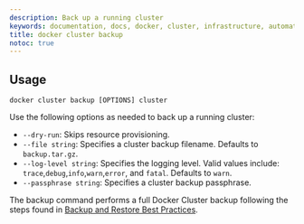 ```yaml
---
description: Back up a running cluster
keywords: documentation, docs, docker, cluster, infrastructure, automation
title: docker cluster backup
notoc: true
---
```


## Usage
```
docker cluster backup [OPTIONS] cluster
```

Use the following options as needed to back up a running cluster:

- `--dry-run`: Skips resource provisioning.
- `--file string`: Specifies a cluster backup filename. Defaults to `backup.tar.gz`.
- `--log-level string`: Specifies the logging level. Valid values include: `trace`,`debug`,`info`,`warn`,`error`, and `fatal`. 
Defaults to `warn`.
- `--passphrase string`: Specifies a cluster backup passphrase.

The backup command performs a full Docker Cluster backup following the steps found in [Backup and Restore Best Practices](https://success.docker.com/article/backup-restore-best-practices).
